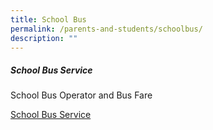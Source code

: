 ```yaml
---
title: School Bus
permalink: /parents-and-students/schoolbus/
description: ""
---
```

##### School Bus Service

School Bus Operator and Bus Fare

 [School Bus Service](/files/schoolbus.pdf)